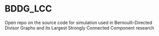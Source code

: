 # BDDG_LCC
Open repo on the source code for simulation used in Bernoulli-Directed Divisor Graphs and its Largest Strongly Connected Component research
